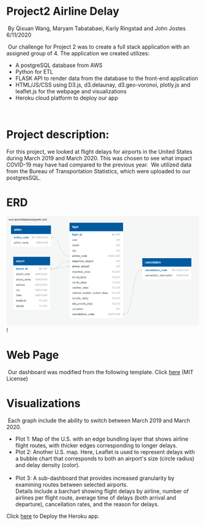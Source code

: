 # Project2 Airline Delay
​
By Qixuan Wang, Maryam Tabatabaei, Karly Ringstad and John Jostes 6/11/2020 <p>
​
  Our challenge for Project 2 was to create a full stack application with an assigned group of 4.
The application we created utilizes:
* A postgreSQL database from AWS
* Python for ETL 
* FLASK API to render data from the database to the front-end application
* HTML/JS/CSS using D3.js, d3.delaunay, d3.geo-voronoi, plotly.js and leaflet.js for the webpage and visualizations
* Heroku cloud platform to deploy our app <p>
​
# Project description:
  For this project, we looked at flight delays for airports in the United States during March 2019 and March 2020. 
This was chosen to see what impact COVID-19 may have had compared to the previous year.
​
  We utilized data from the Bureau of Transportation Statistics, which were uploaded to our postgresSQL.
​
# ERD
  ![SQL_Schema.sql](SQL_ERD.png)!
  
# Web Page
​
  Our dashboard was modified from the following template. Click [here](https://startbootstrap.com/themes/grayscale/)  (MIT License)
​
# Visualizations
​
Each graph include the ability to switch between March 2019 and March 2020. <p>
* Plot 1: Map of the U.S. with an edge bundling layer that shows airline flight routes, with thicker edges corresponding to longer delays.
​
* Plot 2: Another U.S. map. Here, Leaflet is used to represent delays with a bubble chart that corresponds to both an airport's size (circle radius) and delay density (color). <br/>
​
* Plot 3: A sub-dashboard that provides increased granularity by examining routes between selected airports. <br/>
Details include a barchart showing flight delays by airline, number of airlines per flight route, average time of delays (both arrival and departure), cancellation rates, and the reason for delays. 
  
Click [here](https://flight-delay-2020.herokuapp.com/) to Deploy the Heroku app.
